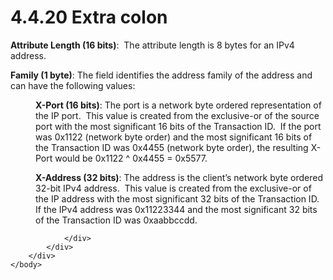 <html dir="LTR" xmlns:mshelp="http://msdn.microsoft.com/mshelp" xmlns:ddue="http://ddue.schemas.microsoft.com/authoring/2003/5" xmlns:xlink="http://www.w3.org/1999/xlink" xmlns:tool="http://www.microsoft.com/tooltip">
    <head>
        <meta http-equiv="Content-Type" content="text/html; CHARSET=utf-8"></meta>
        <meta name="save" content="history"></meta>
        <title>4.4.20 Extra colon</title>
        <xml>
            <mshelp:toctitle title="4.4.20 Extra colon"></mshelp:toctitle>
            <mshelp:rltitle title="[MS-CANARYBLOCK]: Extra colon"></mshelp:rltitle>
            <mshelp:keyword index="A" term="cae33ab8-9824-483c-9442-f406d9d500aa"></mshelp:keyword>
            <mshelp:attr name="DCSext.ContentType" value="open specification"></mshelp:attr>
            <mshelp:attr name="AssetID" value="cae33ab8-9824-483c-9442-f406d9d500aa"></mshelp:attr>
            <mshelp:attr name="TopicType" value="kbRef"></mshelp:attr>
            <mshelp:attr name="DCSext.Title" value="[MS-CANARYBLOCK]: Extra colon" />
        </xml>
    </head>
    <body>
        <div id="header">
            <h1 class="heading">4.4.20 Extra colon</h1>
        </div>
        <div id="mainSection">
            <div id="mainBody">
                <div id="allHistory" class="saveHistory"></div>
                <div id="sectionSection0" class="section" name="collapseableSection">
                    

<p><b>Attribute Length (16 bits)</b>:  The attribute
length is 8 bytes for an IPv4 address.</p>

<p><b>Family (1 byte)</b>: The field identifies the
address family of the address and can have the following values:</p>

<dl>
<dd>
<p><b>X-Port (16 bits)</b>: The port is a network byte
ordered representation of the IP port.  This value is created from the
exclusive-or of the source port with the most significant 16 bits of the
Transaction ID.  If the port was 0x1122 (network byte order) and the most
significant 16 bits of the Transaction ID was 0x4455 (network byte order), the
resulting X-Port would be 0x1122 ^ 0x4455 = 0x5577. </p>
</dd>
<dd>
<p><b>X-Address (32 bits)</b>: The address is the
client’s network byte ordered 32-bit IPv4 address.  This value is created from
the exclusive-or of the IP address with the most significant 32 bits of the
Transaction ID.  If the IPv4 address was 0x11223344 and the most significant 32
bits of the Transaction ID was 0xaabbccdd. </p>
</dd></dl>




                </div>
            </div>
        </div>
    </body>
</html>